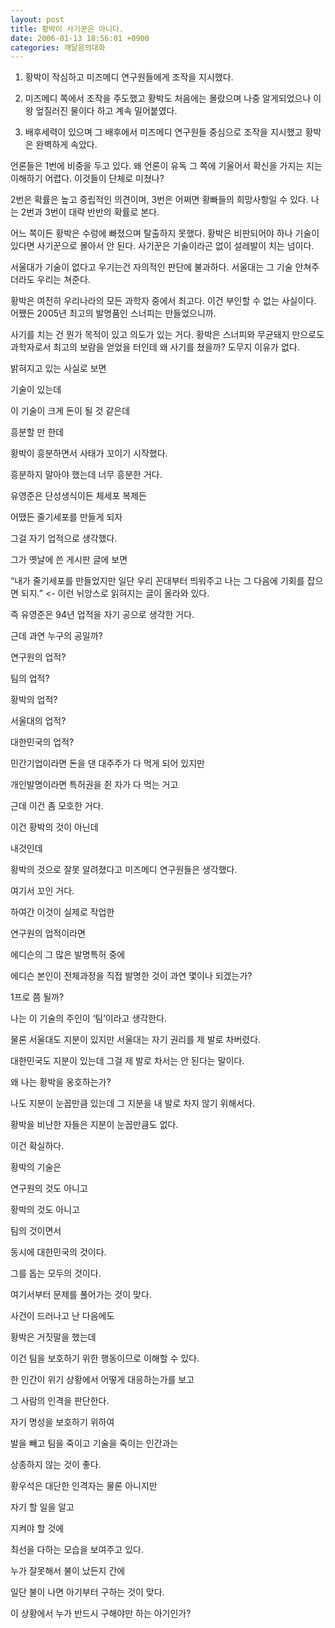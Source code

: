 ```yaml
---
layout: post
title: 황박이 사기꾼은 아니다.
date: 2006-01-13 18:56:01 +0900
categories: 깨달음의대화
---
```


  
1) 황박이 작심하고 미즈메디 연구원들에게 조작을 지시했다.
  

  
2) 미즈메디 쪽에서 조작을 주도했고 황박도 처음에는 몰랐으며 나중 알게되었으나 이왕 엎질러진 물이다 하고 계속 밀어붙였다.
  

  
3) 배후세력이 있으며 그 배후에서 미즈메디 연구원들 중심으로 조작을 지시했고 황박은 완벽하게 속았다.
  

  
언론들은 1번에 비중을 두고 있다. 왜 언론이 유독 그 쪽에 기울어서 확신을 가지는 지는 이해하기 어렵다. 이것들이 단체로 미쳤나?
  

  
2번은 확률은 높고 중립적인 의견이며, 3번은 어쩌면 황빠들의 희망사항일 수 있다. 나는 2번과 3번이 대략 반반의 확률로 본다. 
  

  
어느 쪽이든 황박은 수렁에 빠졌으며 탈출하지 못했다. 황박은 비판되어야 하나 기술이 있다면 사기꾼으로 몰아서 안 된다. 사기꾼은 기술이라곤 없이 설레발이 치는 넘이다. 
  

  
서울대가 기술이 없다고 우기는건 자의적인 판단에 불과하다. 서울대는 그 기술 안쳐주더라도 우리는 쳐준다. 
  

  
황박은 여전히 우리나라의 모든 과학자 중에서 최고다. 이건 부인할 수 없는 사실이다. 어쨌든 2005년 최고의 발명품인 스너피는 만들었으니까.
  

  
사기를 치는 건 뭔가 목적이 있고 의도가 있는 거다. 황박은 스너피와 무균돼지 만으로도 과학자로서 최고의 보람을 얻었을 터인데 왜 사기를 쳤을까? 도무지 이유가 없다.
  

  
밝혀지고 있는 사실로 보면
  

  
기술이 있는데
  
이 기술이 크게 돈이 될 것 같은데
  
흥분할 만 한데
  

  
황박이 흥분하면서 사태가 꼬이기 시작했다. 
  
흥분하지 말아야 했는데 너무 흥분한 거다. 
  

  
유영준은 단성생식이든 체세포 복제든 
  
어땠든 줄기세포를 만들게 되자 
  

  
그걸 자기 업적으로 생각했다.
  
그가 옛날에 쓴 게시판 글에 보면
  

  
“내가 줄기세포를 만들었지만 일단 우리 꼰대부터 띄워주고 나는 그 다음에 기회를 잡으면 되지.” <- 이런 뉘앙스로 읽혀지는 글이 올라와 있다. 
  

  
즉 유영준은 94년 업적을 자기 공으로 생각한 거다.
  
근데 과연 누구의 공일까?
  

  
연구원의 업적?
  
팀의 업적?
  
황박의 업적?
  
서울대의 업적?
  
대한민국의 업적?
  

  
민간기업이라면 돈을 댄 대주주가 다 먹게 되어 있지만
  
개인발명이라면 특허권을 쥔 자가 다 먹는 거고
  
근데 이건 좀 모호한 거다.
  

  
이건 황박의 것이 아닌데
  
내것인데
  
황박의 것으로 잘못 알려졌다고 미즈메디 연구원들은 생각했다. 
  
여기서 꼬인 거다. 
  

  
하여간 이것이 실제로 작업한 
  
연구원의 업적이라면
  
에디슨의 그 많은 발명특허 중에
  
에디슨 본인이 전체과정을 직접 발명한 것이 과연 몇이나 되겠는가?
  
1프로 쯤 될까?
  

  
나는 이 기술의 주인이 ‘팀’이라고 생각한다. 
  
물론 서울대도 지분이 있지만 서울대는 자기 권리를 제 발로 차버렸다.
  
대한민국도 지분이 있는데 그걸 제 발로 차서는 안 된다는 말이다.
  

  
왜 나는 황박을 옹호하는가?
  
나도 지분이 눈꼽만큼 있는데 그 지분을 내 발로 차지 않기 위해서다.
  
황박을 비난한 자들은 지분이 눈꼽만큼도 없다. 
  
이건 확실하다.
  

  
황박의 기술은
  
연구원의 것도 아니고
  
황박의 것도 아니고
  

  
팀의 것이면서 
  
동시에 대한민국의 것이다.
  
그를 돕는 모두의 것이다.
  
여기서부터 문제를 풀어가는 것이 맞다. 
  

  
사건이 드러나고 난 다음에도
  
황박은 거짓말을 했는데 
  
이건 팀을 보호하기 위한 행동이므로 이해할 수 있다. 
  

  
한 인간이 위기 상황에서 어떻게 대응하는가를 보고 
  
그 사람의 인격을 판단한다.
  

  
자기 명성을 보호하기 위하여
  
발을 빼고 팀을 죽이고 기술을 죽이는 인간과는 
  

  
상종하지 않는 것이 좋다. 
  
황우석은 대단한 인격자는 물론 아니지만
  
자기 할 일을 알고 
  
지켜야 할 것에
  
최선을 다하는 모습을 보여주고 있다. 
  

  
누가 잘못해서 불이 났든지 간에
  
일단 불이 나면 아기부터 구하는 것이 맞다.
  
이 상황에서 누가 반드시 구해야만 하는 아기인가?